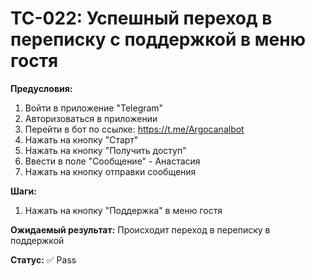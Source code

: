 # TC-022: Успешный переход в переписку с поддержкой в меню гостя


**Предусловия:**
1. Войти в приложение "Telegram"
2. Авторизоваться в приложении
3. Перейти в бот по ссылке: https://t.me/Argocanalbot
4. Нажать на кнопку "Старт"
5. Нажать на кнопку "Получить доступ"
6. Ввести в поле "Сообщение" - Анастасия
7. Нажать на кнопку отправки сообщения

**Шаги:**
1. Нажать на кнопку "Поддержка" в меню гостя

**Ожидаемый результат:**
Происходит переход в переписку в поддержкой

**Статус:** ✅ Pass

